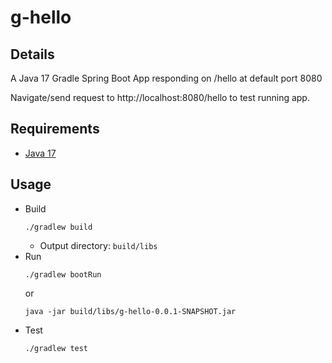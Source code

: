 # g-hello

## Details
A Java 17 Gradle Spring Boot App responding on /hello at default port 8080

Navigate/send request to http://localhost:8080/hello to test running app.
## Requirements
- [Java 17](https://adoptium.net/)

## Usage
- Build
  ```
  ./gradlew build
  ```
  - Output directory: `build/libs`
- Run
  ```
  ./gradlew bootRun
  ```
  or
  ```
  java -jar build/libs/g-hello-0.0.1-SNAPSHOT.jar
  ```
- Test
  ```
  ./gradlew test
  ```